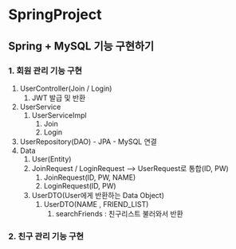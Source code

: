 # SpringProject
## Spring + MySQL 기능 구현하기
### 1. 회원 관리 기능 구현
1) UserController(Join / Login)
   1) JWT 발급 및 반환
2) UserService
   1) UserServiceImpl
      1) Join
      2) Login
3) UserRepository(DAO) - JPA - MySQL 연결
4) Data
   1) User(Entity)
   2) JoinRequest / LoginRequest --> UserRequest로 통합(ID, PW)
      1) JoinRequest(ID, PW, NAME)
      2) LoginRequest(ID, PW)
   3) UserDTO(User에게 반환하는 Data Object)
      1) UserDTO(NAME , FRIEND_LIST)
         1) searchFriends : 친구리스트 불러와서 반환




### 2. 친구 관리 기능 구현
